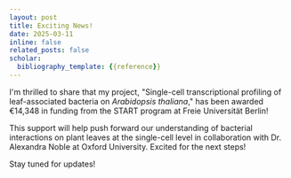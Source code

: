 ```yaml
---
layout: post
title: Exciting News!
date: 2025-03-11
inline: false
related_posts: false
scholar:
  bibliography_template: {{reference}}
---
```


I'm thrilled to share that my project, "Single-cell transcriptional profiling of leaf-associated bacteria on <i>Arabidopsis thaliana</i>," has been awarded €14,348 in funding from the START program at Freie Universität Berlin!

This support will help push forward our understanding of bacterial interactions on plant leaves at the single-cell level in collaboration with Dr. Alexandra Noble at Oxford University. Excited for the next steps!

Stay tuned for updates!